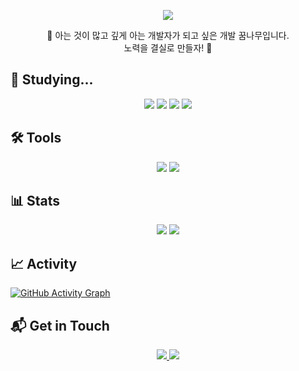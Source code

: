 <p align="center">
  <img src="https://capsule-render.vercel.app/api?type=waving&color=0:1e1e2e,100:5d5fef&height=300&section=header&text=Hippo's&nbsp;GitHub&fontSize=90&fontAlign=50&fontAlignY=40" />
</p>

<p align="center">
  🌱 아는 것이 많고 깊게 아는 개발자가 되고 싶은 개발 꿈나무입니다.<br/>
  노력을 결실로 만들자! 💪
</p>

## 📖 Studying...
<div align="center">
  <img src="https://img.shields.io/badge/Java-007396?style=flat&logo=Java&logoColor=white" />
  <img src="https://img.shields.io/badge/Spring-6DB33F?style=flat&logo=Spring&logoColor=white" />
  <img src="https://img.shields.io/badge/CSS3-1572B6?style=flat&logo=CSS3&logoColor=white" />
  <img src="https://img.shields.io/badge/HTML5-E34F26?style=flat&logo=HTML5&logoColor=white" />
</div>

## 🛠 Tools
<div align="center">
  <img src="https://img.shields.io/badge/IntelliJ-000000?style=flat&logo=intellijidea&logoColor=white" />
  <img src="https://img.shields.io/badge/Tomcat-F8DC75?style=flat&logo=ApacheTomcat&logoColor=black" />
</div>

## 📊 Stats
<p align="center">
  <img src="https://github-readme-stats.vercel.app/api?username=sjww0604&show_icons=true&theme=tokyonight&count_private=true&include_all_commits=true&v=1" />
  <img src="https://github-readme-stats.vercel.app/api/top-langs/?username=sjww0604&layout=compact&theme=tokyonight&v=1" />
</p>

## 📈 Activity
[![GitHub Activity Graph](https://github-readme-activity-graph.vercel.app/graph?username=sjww0604&theme=tokyo-night)](https://github.com/ashutosh00710/github-readme-activity-graph)

## 📬 Get in Touch
<p align="center">
  <a href="https://sjww0604.tistory.com" target="_blank">
    <img src="https://img.shields.io/badge/Tistory-000000?style=for-the-badge&logo=tistory&logoColor=white" />
  </a>
  <a href="mailto:sjww0604@gmail.com">
    <img src="https://img.shields.io/badge/Gmail-D14836?style=for-the-badge&logo=gmail&logoColor=white" />
  </a>
</p>


